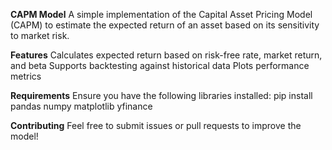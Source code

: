 **CAPM Model**
A simple implementation of the Capital Asset Pricing Model (CAPM) to estimate the expected return of an asset based on its sensitivity to market risk.

**Features**
Calculates expected return based on risk-free rate, market return, and beta
Supports backtesting against historical data
Plots performance metrics

**Requirements**
Ensure you have the following libraries installed:
pip install pandas numpy matplotlib yfinance

**Contributing**
Feel free to submit issues or pull requests to improve the model!

